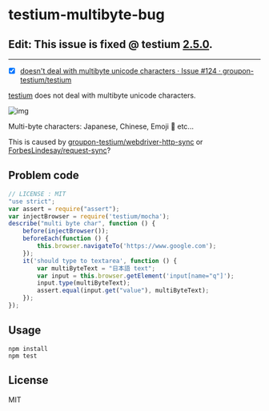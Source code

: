 # testium-multibyte-bug

## Edit: This issue is fixed @ testium [2.5.0](https://github.com/groupon-testium/testium/releases/tag/v2.5.0 "2.5.0").

----

- [x] [doesn&#39;t deal with multibyte unicode characters · Issue #124 · groupon-testium/testium](https://github.com/groupon-testium/testium/issues/124 "doesn&#39;t deal with multibyte unicode characters · Issue #124 · groupon-testium/testium")


[testium](https://github.com/groupon-testium/testium "testium") does not deal with multibyte unicode characters.

![img](http://monosnap.com/image/SXcLWmGMbUCBqIUZnSkVKr4kZe6ptY.png)

Multi-byte characters: Japanese, Chinese, Emoji :art: etc...

This is caused by [groupon-testium/webdriver-http-sync](https://github.com/groupon-testium/webdriver-http-sync "groupon-testium/webdriver-http-sync") or [ForbesLindesay/request-sync](https://github.com/ForbesLindesay/request-sync "ForbesLindesay/request-sync")?

## Problem code

```js
// LICENSE : MIT
"use strict";
var assert = require("assert");
var injectBrowser = require('testium/mocha');
describe("multi byte char", function () {
    before(injectBrowser());
    beforeEach(function () {
        this.browser.navigateTo('https://www.google.com');
    });
    it('should type to textarea', function () {
        var multiByteText = "日本語 text";
        var input = this.browser.getElement('input[name="q"]');
        input.type(multiByteText);
        assert.equal(input.get("value"), multiByteText);
    });
});
```

## Usage

```
npm install
npm test
```

## License

MIT
